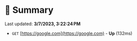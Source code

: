 # 📖 Summary
Last updated: **3/7/2023, 3:22:24 PM**

- `GET` [https://google.com](https://google.com) - **Up** (132ms)
